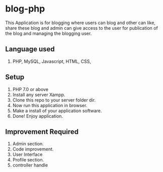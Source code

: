 # blog-php
This Application is for blogging where users can blog and other can like, share these blog and admin can give access to the user for publication of the blog and managing the blogging user.

## Language used
1. PHP, MySQL, Javascript, HTML, CSS,

## Setup
1. PHP 7.0 or above
2. Install any server Xampp.
3. Clone this repo to your server folder dir.
5. Now run this application in browser.
6. Make a install of your application software.
7. Done! Enjoy application.

## Improvement Required
1. Admin section.
2. Code improvement.
3. User Interface
4. Profile section.
5. controller handle
